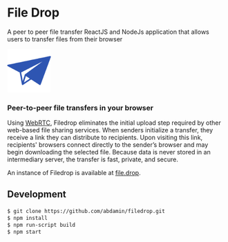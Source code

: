 # File Drop

A peer to peer file transfer ReactJS and NodeJs application that allows users to transfer files from their browser

<a href="https://xkcd.com/949/"></a> <img src="static/images/paperplane2.png" alt="FileDrop" width="20%" /> <h3>Peer-to-peer file transfers in your browser</h3>

Using [WebRTC](http://www.webrtc.org), Filedrop eliminates the initial upload step required by other web-based file sharing services. When senders initialize a transfer, they receive a link they can distribute to recipients. Upon visiting this link, recipients' browsers connect directly to the sender’s browser and may begin downloading the selected file. Because data is never stored in an intermediary server, the transfer is fast, private, and secure.

An instance of Filedrop is available at [file.drop](https://shrouded-wave-14872.herokuapp.com/).

## Development

    $ git clone https://github.com/abdamin/filedrop.git
    $ npm install
    $ npm run-script build
    $ npm start
